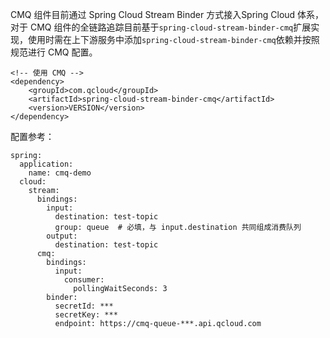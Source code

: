 CMQ 组件目前通过 Spring Cloud Stream Binder 方式接入Spring Cloud 体系，对于 CMQ 组件的全链路追踪目前基于`spring-cloud-stream-binder-cmq`扩展实现，使用时需在上下游服务中添加`spring-cloud-stream-binder-cmq`依赖并按照规范进行 CMQ 配置。
```
<!-- 使用 CMQ -->
<dependency>
    <groupId>com.qcloud</groupId>
    <artifactId>spring-cloud-stream-binder-cmq</artifactId>
    <version>VERSION</version>
</dependency>
```
配置参考：
```plaintext
spring:
  application:
    name: cmq-demo
  cloud:
    stream:
      bindings:
        input:
          destination: test-topic
          group: queue  # 必填，与 input.destination 共同组成消费队列
        output:
          destination: test-topic
      cmq:
        bindings:
          input:
            consumer:
              pollingWaitSeconds: 3
        binder:
          secretId: ***
          secretKey: ***
          endpoint: https://cmq-queue-***.api.qcloud.com
```
